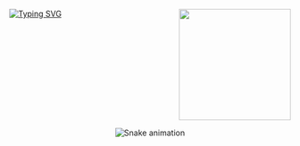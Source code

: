 <a href="https://git.io/typing-svg"><img src="https://readme-typing-svg.demolab.com?font=fira+code&size=19&pause=1000&color=16AE05F6&background=35353500&width=435&lines=%3E+Hey+++I'm++Ishika+" alt="Typing SVG" /></a><img align='right' src='https://user-images.githubusercontent.com/5713670/87202985-820dcb80-c2b6-11ea-9f56-7ec461c497c3.gif' width='200'>
<br clear="both">
<!-- Snake Game Repo View -->

<div align="center">
  <img src="https://profile-readme-generator.com/assets/snake.svg" alt="Snake animation" />
</div>




